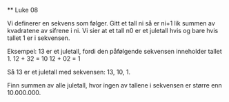 ** Luke 08

Vi definerer en sekvens som følger. Gitt et tall ni så er ni+1 lik summen av kvadratene av sifrene i ni. Vi sier at et tall n0 er et juletall hvis og bare hvis tallet 1 er i sekvensen.

Eksempel: 13 er et juletall, fordi den påfølgende sekvensen inneholder tallet 1. 
12 + 32 = 10 
12 + 02 = 1

Så 13 er et juletall med sekvensen: 13, 10, 1.

Finn summen av alle juletall, hvor ingen av tallene i sekvensen er større enn 10.000.000.